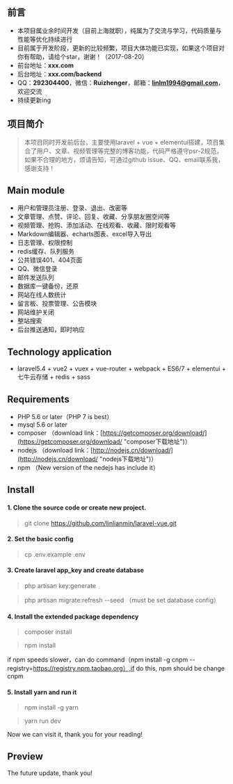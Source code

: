 ## 前言 ##
- 本项目属业余时间开发（目前上海就职），纯属为了交流与学习，代码质量与性能等优化持续进行
- 目前属于开发阶段，更新的比较频繁，项目大体功能已实现，如果这个项目对你有帮助，请给个star，谢谢！（2017-08-20）
- 前台地址：**xxx.com**
- 后台地址：**xxx.com/backend**
- QQ：**292304400**，微信：**Ruizhenger**，邮箱：**linlm1994@gmail.com**，欢迎交流
- 持续更新ing

## 项目简介 ##
> 本项目同时开发前后台，主要使用laravel + vue + elementui搭建，项目集合了用户、文章、视频管理等完整的博客功能，代码严格遵守psr-2规范，如果不合理的地方，烦请告知，可通过github issue、QQ、email联系我，感谢支持！

## Main module ##
- 用户和管理员注册、登录、退出、改密等
- 文章管理、点赞、评论、回复、收藏、分享朋友圈空间等
- 视频管理、抢购、添加活动、在线观看、收藏、限时观看等
- Markdown编辑器、echarts图表、excel导入导出
- 日志管理、权限控制
- redis缓存、队列服务
- 公共错误401、404页面
- QQ、微信登录
- 邮件发送队列
- 数据库一键备份，还原
- 网站在线人数统计
- 留言板、投票管理、公告模块
- 网站维护关闭
- 整站搜索
- 后台推送通知，即时响应

## Technology application ##
- laravel5.4 + vue2 + vuex + vue-router + webpack + ES6/7 + elementui + 七牛云存储 + redis + sass

## Requirements ##
- PHP 5.6 or later（PHP 7 is best）
- mysql 5.6 or later
- composer （download link：[https://getcomposer.org/download/](https://getcomposer.org/download/ "composer下载地址")）
- nodejs （download link：[http://nodejs.cn/download/](http://nodejs.cn/download/ "nodejs下载地址")）
- npm （New version of the nedejs has include it）

## Install ##
#### 1. Clone the source code or create new project. ####
> git clone https://github.com/linlianmin/laravel-vue.git

#### 2. Set the basic config ####
> cp .env.example .env

#### 3. Create laravel app_key and create database  ####
> php artisan key:generate

> php artisan migrate:refresh --seed （must be set database config）
#### 4. Install the extended package dependency ####
> composer install

> npm install

if npm speeds slower，can do command（npm install -g cnpm --registry=https://registry.npm.taobao.org）,if do this, npm should be change cnpm

#### 5. Install yarn and run it ####
> npm install -g yarn

> yarn run dev

Now we can visit it, thank you for your reading!

## Preview ##
The future update, thank you!